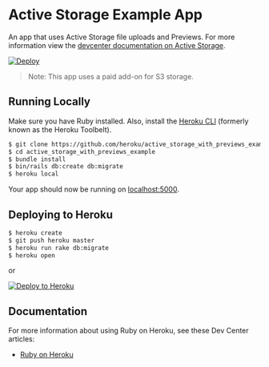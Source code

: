 # Active Storage Example App

An app that uses Active Storage file uploads and Previews. For more information view the [devcenter documentation on Active Storage](https://devcenter.heroku.com/articles/active-storage-on-heroku).

[![Deploy](https://www.herokucdn.com/deploy/button.svg)](https://heroku.com/deploy)

> Note: This app uses a paid add-on for S3 storage.

## Running Locally

Make sure you have Ruby installed.  Also, install the [Heroku CLI](https://devcenter.heroku.com/articles/heroku-cli) (formerly known as the Heroku Toolbelt).

```sh
$ git clone https://github.com/heroku/active_storage_with_previews_example
$ cd active_storage_with_previews_example
$ bundle install
$ bin/rails db:create db:migrate
$ heroku local
```

Your app should now be running on [localhost:5000](http://localhost:5000/).

## Deploying to Heroku

```sh
$ heroku create
$ git push heroku master
$ heroku run rake db:migrate
$ heroku open
```

or

[![Deploy to Heroku](https://www.herokucdn.com/deploy/button.png)](https://heroku.com/deploy)

## Documentation

For more information about using Ruby on Heroku, see these Dev Center articles:

- [Ruby on Heroku](https://devcenter.heroku.com/categories/ruby)
